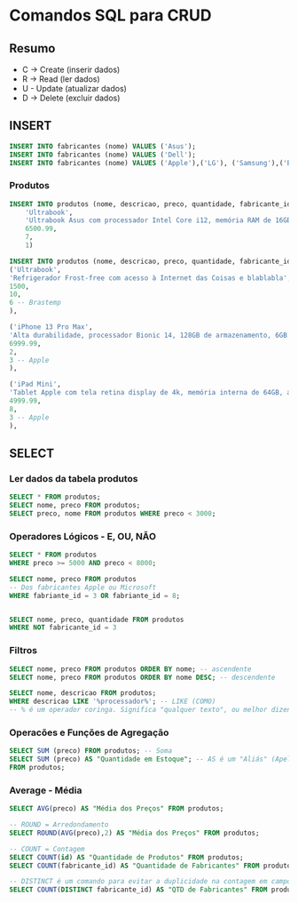 # Comandos SQL para CRUD

## Resumo
- C -> Create (inserir dados)
- R -> Read (ler dados)
- U - Update (atualizar dados)
- D -> Delete (excluir dados)


## INSERT

```sql
INSERT INTO fabricantes (nome) VALUES ('Asus');
INSERT INTO fabricantes (nome) VALUES ('Dell');
INSERT INTO fabricantes (nome) VALUES ('Apple'),('LG'), ('Samsung'),('Brastemp');
```


### Produtos

```sql
INSERT INTO produtos (nome, descricao, preco, quantidade, fabricante_id) VALUES (
    'Ultrabook',
    'Ultrabook Asus com processador Intel Core i12, memória RAM de 16GB e Windows 11',
    6500.99,
    7,
    1)
```

```sql
INSERT INTO produtos (nome, descricao, preco, quantidade, fabricante_id) VALUES 
('Ultrabook',
'Refrigerador Frost-free com acesso à Internet das Coisas e blablabla',
1500,
10,
6 -- Brastemp
),

('iPhone 13 Pro Max',
'Alta durabilidade, processador Bionic 14, 128GB de armazenamento, 6GB de RAM e caro pra burro',
6999.99,
2,
3 -- Apple
),

('iPad Mini',
'Tablet Apple com tela retina display de 4k, memória interna de 64GB, acesso à iCloud.',
4999.99,
8,
3 -- Apple
),
```


## SELECT

### Ler dados da tabela produtos
```sql
SELECT * FROM produtos;
SELECT nome, preco FROM produtos;
SELECT preco, nome FROM produtos WHERE preco < 3000;
```

### Operadores Lógicos - E, OU, NÃO
```sql
SELECT * FROM produtos 
WHERE preco >= 5000 AND preco < 8000;

SELECT nome, preco FROM produtos
-- Dos fabricantes Apple ou Microsoft
WHERE fabriante_id = 3 OR fabriante_id = 8;


SELECT nome, preco, quantidade FROM produtos
WHERE NOT fabricante_id = 3

```

### Filtros
```sql
SELECT nome, preco FROM produtos ORDER BY nome; -- ascendente
SELECT nome, preco FROM produtos ORDER BY nome DESC; -- descendente
```

```sql
SELECT nome, descricao FROM produtos;
WHERE descricao LIKE '%processador%'; -- LIKE (COMO)
-- % é um operador coringa. Significa "qualquer texto", ou melhor dizendo, pouco importa o texto
```

### Operacões e Funções de Agregação
```sql
SELECT SUM (preco) FROM produtos; -- Soma
SELECT SUM (preco) AS "Quantidade em Estoque"; -- AS é um "Aliás" (Apelido)
FROM produtos;
```

### Average - Média
```sql
SELECT AVG(preco) AS "Média dos Preços" FROM produtos;

-- ROUND = Arredondamento 
SELECT ROUND(AVG(preco),2) AS "Média dos Preços" FROM produtos;

-- COUNT = Contagem 
SELECT COUNT(id) AS "Quantidade de Produtos" FROM produtos;
SELECT COUNT(fabricante_id) AS "Quantidade de Fabricantes" FROM produtos;

-- DISTINCT é um comando para evitar a duplicidade na contagem em campos que não são chave-primária
SELECT COUNT(DISTINCT fabricante_id) AS "QTD de Fabricantes" FROM produtos;
```
